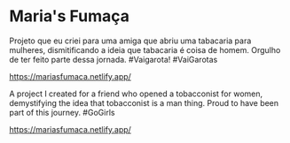 # Maria's Fumaça

Projeto que eu criei para uma amiga que abriu uma tabacaria para mulheres, dismitificando a ideia que tabacaria é coisa de homem. Orgulho de ter feito parte dessa jornada. #Vaigarota! #VaiGarotas

https://mariasfumaca.netlify.app/

A project I created for a friend who opened a tobacconist for women, demystifying the idea that tobacconist is a man thing. Proud to have been part of this journey. #GoGirls

https://mariasfumaca.netlify.app/
